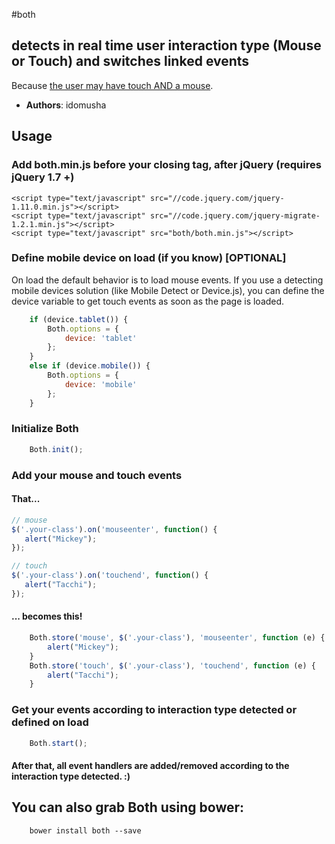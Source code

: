 #both

## detects in real time user interaction type (Mouse or Touch) and switches linked events
Because [the user may have touch AND a mouse](http://www.html5rocks.com/en/mobile/touchandmouse/).

* **Authors**: idomusha

## Usage

### Add both.min.js before your closing <body> tag, after jQuery (requires jQuery 1.7 +)
    <script type="text/javascript" src="//code.jquery.com/jquery-1.11.0.min.js"></script>
    <script type="text/javascript" src="//code.jquery.com/jquery-migrate-1.2.1.min.js"></script>
    <script type="text/javascript" src="both/both.min.js"></script>

### Define mobile device on load (if you know) [OPTIONAL]
On load the default behavior is to load mouse events.
If you use a detecting mobile devices solution (like Mobile Detect or Device.js), you can define the device variable to get touch events as soon as the page is loaded.
```js
    if (device.tablet()) {
        Both.options = {
            device: 'tablet'
        };
    }
    else if (device.mobile()) {
        Both.options = {
            device: 'mobile'
        };
    }
```

### Initialize Both
```js
    Both.init();
```

### Add your mouse and touch events

#### That...
```js
// mouse
$('.your-class').on('mouseenter', function() {
   alert("Mickey");
});

// touch
$('.your-class').on('touchend', function() {
   alert("Tacchi");
});
```

#### ... becomes this!
```js
    Both.store('mouse', $('.your-class'), 'mouseenter', function (e) {
        alert("Mickey");
    }
    Both.store('touch', $('.your-class'), 'touchend', function (e) {
        alert("Tacchi");
    }
```

### Get your events according to interaction type detected or defined on load
```js
    Both.start();
```

#### After that, all event handlers are added/removed according to the interaction type detected. :)

## You can also grab Both using bower:
```
    bower install both --save
```